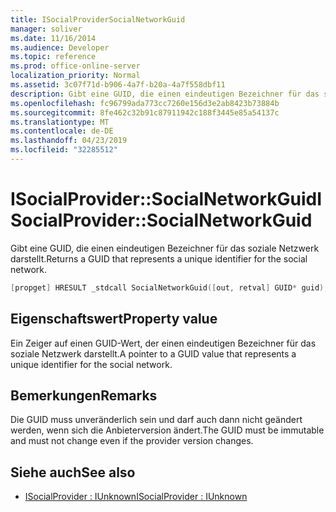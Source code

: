```yaml
---
title: ISocialProviderSocialNetworkGuid
manager: soliver
ms.date: 11/16/2014
ms.audience: Developer
ms.topic: reference
ms.prod: office-online-server
localization_priority: Normal
ms.assetid: 3c07f71d-b906-4a7f-b20a-4a7f558dbf11
description: Gibt eine GUID, die einen eindeutigen Bezeichner für das soziale Netzwerk darstellt.
ms.openlocfilehash: fc96799ada773cc7260e156d3e2ab8423b73884b
ms.sourcegitcommit: 8fe462c32b91c87911942c188f3445e85a54137c
ms.translationtype: MT
ms.contentlocale: de-DE
ms.lasthandoff: 04/23/2019
ms.locfileid: "32285512"
---
```

# <a name="isocialprovidersocialnetworkguid"></a><span data-ttu-id="880ac-103">ISocialProvider::SocialNetworkGuid</span><span class="sxs-lookup"><span data-stu-id="880ac-103">ISocialProvider::SocialNetworkGuid</span></span>

<span data-ttu-id="880ac-104">Gibt eine GUID, die einen eindeutigen Bezeichner für das soziale Netzwerk darstellt.</span><span class="sxs-lookup"><span data-stu-id="880ac-104">Returns a GUID that represents a unique identifier for the social network.</span></span>
  
```cpp
[propget] HRESULT _stdcall SocialNetworkGuid([out, retval] GUID* guid);
```

## <a name="property-value"></a><span data-ttu-id="880ac-105">Eigenschaftswert</span><span class="sxs-lookup"><span data-stu-id="880ac-105">Property value</span></span>

<span data-ttu-id="880ac-106">Ein Zeiger auf einen GUID-Wert, der einen eindeutigen Bezeichner für das soziale Netzwerk darstellt.</span><span class="sxs-lookup"><span data-stu-id="880ac-106">A pointer to a GUID value that represents a unique identifier for the social network.</span></span>
  
## <a name="remarks"></a><span data-ttu-id="880ac-107">Bemerkungen</span><span class="sxs-lookup"><span data-stu-id="880ac-107">Remarks</span></span>

<span data-ttu-id="880ac-108">Die GUID muss unveränderlich sein und darf auch dann nicht geändert werden, wenn sich die Anbieterversion ändert.</span><span class="sxs-lookup"><span data-stu-id="880ac-108">The GUID must be immutable and must not change even if the provider version changes.</span></span>
  
## <a name="see-also"></a><span data-ttu-id="880ac-109">Siehe auch</span><span class="sxs-lookup"><span data-stu-id="880ac-109">See also</span></span>

- [<span data-ttu-id="880ac-110">ISocialProvider : IUnknown</span><span class="sxs-lookup"><span data-stu-id="880ac-110">ISocialProvider : IUnknown</span></span>](isocialprovideriunknown.md)

